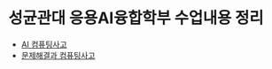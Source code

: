 # 성균관대 응용AI융합학부 수업내용 정리

- [AI 컴퓨팅사고](https://github.com/skku-aicon-study/SKKU-AI-Computing)
- [문제해결과 컴퓨팅사고](https://github.com/skku-aicon-study/SKKU-Problem-Solving)
